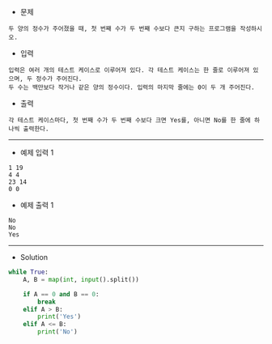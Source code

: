 - 문제

```
두 양의 정수가 주어졌을 때, 첫 번째 수가 두 번째 수보다 큰지 구하는 프로그램을 작성하시오.
```

- 입력

```
입력은 여러 개의 테스트 케이스로 이루어져 있다. 각 테스트 케이스는 한 줄로 이루어져 있으며, 두 정수가 주어진다.
두 수는 백만보다 작거나 같은 양의 정수이다. 입력의 마지막 줄에는 0이 두 개 주어진다.
```

- 출력

```
각 테스트 케이스마다, 첫 번째 수가 두 번째 수보다 크면 Yes를, 아니면 No를 한 줄에 하나씩 출력한다.
```

---


- 예제 입력 1 

```
1 19
4 4
23 14
0 0
```

- 예제 출력 1 

```
No
No
Yes
```

---

- Solution

```py
while True:
    A, B = map(int, input().split())

    if A == 0 and B == 0:
        break
    elif A > B:
        print('Yes')
    elif A <= B:
        print('No')
```
